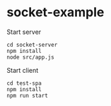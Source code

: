 # socket-example

Start server
```
cd socket-server
npm install 
node src/app.js
```

Start client
```
cd test-spa
npm install 
npm run start
```
